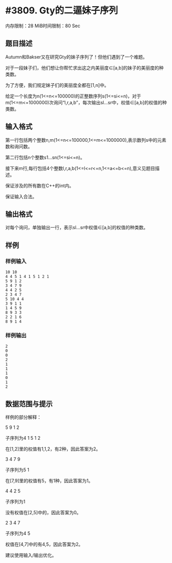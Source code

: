 # #3809. Gty的二逼妹子序列

内存限制：28 MiB时间限制：80 Sec

## 题目描述

Autumn和Bakser又在研究Gty的妹子序列了！但他们遇到了一个难题。

对于一段妹子们，他们想让你帮忙求出这之内美丽度&isin;[a,b]的妹子的美丽度的种类数。

为了方便，我们规定妹子们的美丽度全都在[1,n]中。

给定一个长度为n(1<=n<=100000)的正整数序列s(1<=si<=n)，对于m(1<=m<=1000000)次询问&ldquo;l,r,a,b&rdquo;，每次输出sl...sr中，权值&isin;[a,b]的权值的种类数。

## 输入格式

第一行包括两个整数n,m(1<=n<=100000,1<=m<=1000000),表示数列s中的元素数和询问数。

第二行包括n个整数s1...sn(1<=si<=n)。

接下来m行,每行包括4个整数l,r,a,b(1<=l<=r<=n,1<=a<=b<=n),意义见题目描述。

保证涉及的所有数在C++的int内。

保证输入合法。

## 输出格式

对每个询问，单独输出一行，表示sl...sr中权值&isin;[a,b]的权值的种类数。

## 样例

### 样例输入

    
    10 10
    4 4 5 1 4 1 5 1 2 1
    5 9 1 2
    3 4 7 9
    4 4 2 5
    2 3 4 7
    5 10 4 4
    3 9 1 1
    1 4 5 9
    8 9 3 3
    2 2 1 6
    8 9 1 4
    
    

### 样例输出

    
    2
    0
    0
    2
    1
    1
    1
    0
    1
    2
    
    

## 数据范围与提示

样例的部分解释：

5 9 1 2

子序列为4 1 5 1 2

在[1,2]里的权值有1,1,2，有2种，因此答案为2。

3 4 7 9

子序列为5 1

在[7,9]里的权值有5，有1种，因此答案为1。

4 4 2 5

子序列为1

没有权值在[2,5]中的，因此答案为0。

2 3 4 7

子序列为4 5

权值在[4,7]中的有4,5，因此答案为2。

建议使用输入/输出优化。
